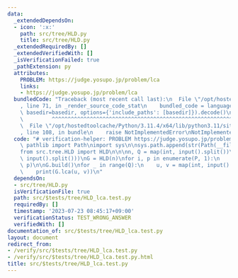 ```yaml
---
data:
  _extendedDependsOn:
  - icon: ':x:'
    path: src/tree/HLD.py
    title: src/tree/HLD.py
  _extendedRequiredBy: []
  _extendedVerifiedWith: []
  _isVerificationFailed: true
  _pathExtension: py
  attributes:
    PROBLEM: https://judge.yosupo.jp/problem/lca
    links:
    - https://judge.yosupo.jp/problem/lca
  bundledCode: "Traceback (most recent call last):\n  File \"/opt/hostedtoolcache/Python/3.11.4/x64/lib/python3.11/site-packages/onlinejudge_verify/documentation/build.py\"\
    , line 71, in _render_source_code_stat\n    bundled_code = language.bundle(stat.path,\
    \ basedir=basedir, options={'include_paths': [basedir]}).decode()\n          \
    \         ^^^^^^^^^^^^^^^^^^^^^^^^^^^^^^^^^^^^^^^^^^^^^^^^^^^^^^^^^^^^^^^^^^^^^^^^^^^^^^^^^\n\
    \  File \"/opt/hostedtoolcache/Python/3.11.4/x64/lib/python3.11/site-packages/onlinejudge_verify/languages/python.py\"\
    , line 108, in bundle\n    raise NotImplementedError\nNotImplementedError\n"
  code: "# verification-helper: PROBLEM https://judge.yosupo.jp/problem/lca\nfrom\
    \ pathlib import Path\nimport sys\n\nsys.path.append(str(Path(__file__).resolve().parent.parent.parent.parent))\n\
    from src.tree.HLD import HLD\n\n\nn, Q = map(int, input().split())\nP = list(map(int,\
    \ input().split()))\nG = HLD(n)\nfor i, p in enumerate(P, 1):\n    G.add_edge(i,\
    \ p)\n\nG.build()\nfor _ in range(Q):\n    u, v = map(int, input().split())\n\
    \    print(G.lca(u, v))\n"
  dependsOn:
  - src/tree/HLD.py
  isVerificationFile: true
  path: src/$tests/tree/HLD_lca.test.py
  requiredBy: []
  timestamp: '2023-07-23 08:45:17+09:00'
  verificationStatus: TEST_WRONG_ANSWER
  verifiedWith: []
documentation_of: src/$tests/tree/HLD_lca.test.py
layout: document
redirect_from:
- /verify/src/$tests/tree/HLD_lca.test.py
- /verify/src/$tests/tree/HLD_lca.test.py.html
title: src/$tests/tree/HLD_lca.test.py
---
```

